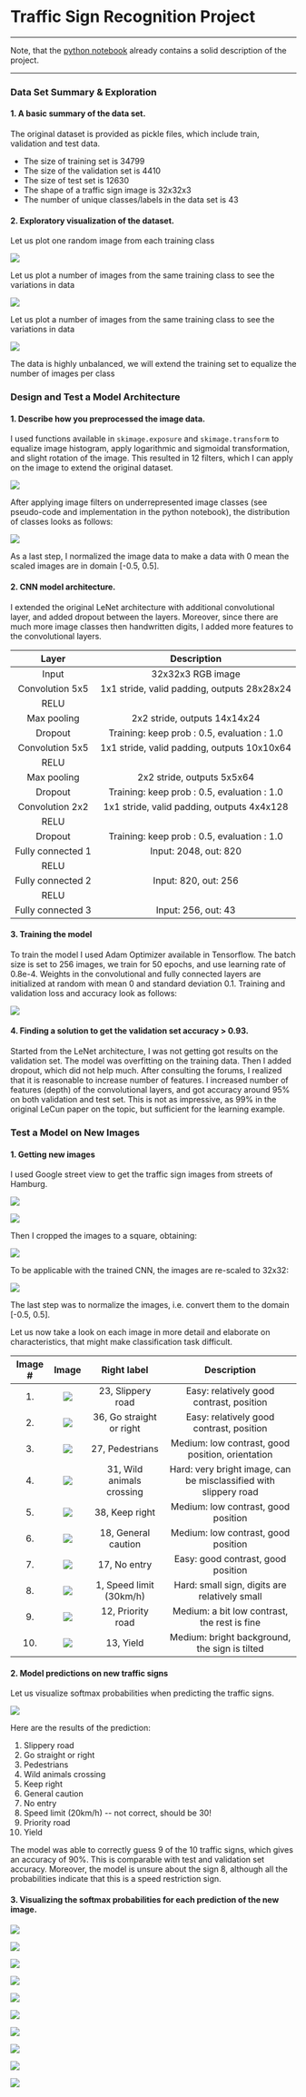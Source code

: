 # **Traffic Sign Recognition Project** 

---

[//]: # (Image References)

[image1]: ./img/writeup_img1.png "Images of different classes"
[image2]: ./img/writeup_img2.png "Images of the same class"
[image3]: ./img/writeup_img3.png "Image distribution per class in original training dataset"
[image4]: ./img/writeup_img4.png "Image filters"
[image5]: ./img/writeup_img5.png "Image distribution in extended training datatset"
[image6]: ./img/writeup_img6.png "Loss and Accuracy"
[image7]: ./img/writeup_img7.png "Traffic Sign Images in wild 1"
[image8]: ./img/writeup_img8.png "Traffic Sign Images in wild 2"
[image9]: ./img/writeup_img9.png "Cropped traffic sign images"
[image10]: ./img/writeup_img10.png "Scaled traffic sign images"
[image11]: ./img/writeup_img11.png "Soft Max probabilities"
[image12]: ./img/writeup_img12.png "Soft Max for sign 1"
[image13]: ./img/writeup_img13.png "Soft Max for sign 2"
[image14]: ./img/writeup_img14.png "Soft Max for sign 3"
[image15]: ./img/writeup_img15.png "Soft Max for sign 4"
[image16]: ./img/writeup_img16.png "Soft Max for sign 5"
[image17]: ./img/writeup_img17.png "Soft Max for sign 6"
[image18]: ./img/writeup_img18.png "Soft Max for sign 7"
[image19]: ./img/writeup_img19.png "Soft Max for sign 8"
[image20]: ./img/writeup_img20.png "Soft Max for sign 9"
[image21]: ./img/writeup_img21.png "Soft Max for sign 10"
[image22]: ./img/crop_img_1.png  "Cropped sign 1" 
[image23]: ./img/crop_img_2.png  "Cropped sign 2" 
[image24]: ./img/crop_img_3.png  "Cropped sign 3" 
[image25]: ./img/crop_img_4.png  "Cropped sign 4" 
[image26]: ./img/crop_img_5.png  "Cropped sign 5" 
[image27]: ./img/crop_img_6.png  "Cropped sign 6" 
[image28]: ./img/crop_img_7.png  "Cropped sign 7" 
[image29]: ./img/crop_img_8.png  "Cropped sign 8" 
[image30]: ./img/crop_img_9.png  "Cropped sign 9" 
[image31]: ./img/crop_img_10.png "Cropped sign 10" 

Note, that the [python notebook](https://github.com/selyunin/carnd_t1_p2/blob/master/Traffic_Sign_Classifier.ipynb) 
already contains a solid description of the project.

---

### Data Set Summary & Exploration

#### 1. A basic summary of the data set.

The original dataset is provided as pickle files, which include train, validation and test data.

* The size of training set is 34799
* The size of the validation set is 4410
* The size of test set is 12630
* The shape of a traffic sign image is 32x32x3
* The number of unique classes/labels in the data set is 43

#### 2. Exploratory visualization of the dataset.

Let us plot one random image from each training class

![ ][image1]

Let us plot a number of images from the same training class to see the variations in data

![ ][image2]

Let us plot a number of images from the same training class to see the variations in data

![ ][image3]

The data is highly unbalanced, we will extend the training set to equalize the number of images per class

### Design and Test a Model Architecture

#### 1. Describe how you preprocessed the image data. 

I used functions available in `skimage.exposure` and `skimage.transform`
to equalize image histogram, apply logarithmic and sigmoidal transformation, 
and slight rotation of the image. This resulted in 12 filters, which I can apply on the 
image to extend the original dataset.

![ ][image4]

After applying image filters on underrepresented image classes (see pseudo-code and implementation in the python notebook), 
the distribution of classes looks as follows:

![ ][image5]

As a last step, I normalized the image data to make a data with 0 mean the scaled images are 
in domain [-0.5, 0.5].


#### 2. CNN model architecture.

I extended the original LeNet architecture with additional convolutional layer, and added dropout between the layers.
Moreover, since there are much more image classes then handwritten digits, I added more features to the convolutional layers.

| Layer         		|     Description	        					| 
|:---------------------:|:---------------------------------------------:| 
| Input         		| 32x32x3 RGB image   							| 
| Convolution 5x5     	| 1x1 stride, valid padding, outputs 28x28x24 	|
| RELU					|												|
| Max pooling	      	| 2x2 stride,  outputs 14x14x24 				|
| Dropout				| Training: keep prob : 0.5, evaluation : 1.0	|
| Convolution 5x5	    | 1x1 stride, valid padding, outputs 10x10x64  	|
| RELU					|												|
| Max pooling	      	| 2x2 stride,  outputs 5x5x64 					|
| Dropout				| Training: keep prob : 0.5, evaluation : 1.0	|
| Convolution 2x2	    | 1x1 stride, valid padding, outputs 4x4x128  	|
| RELU					|												|
| Dropout				| Training: keep prob : 0.5, evaluation : 1.0	|
| Fully connected 1		| Input: 2048, out: 820							|
| RELU					|												|
| Fully connected 2		| Input: 820, out: 256 							|
| RELU					|												|
| Fully connected 3		| Input: 256, out: 43							|
 


#### 3. Training the model

To train the model I used Adam Optimizer available in Tensorflow.
The batch size is set to 256 images, we train for 50 epochs, and use learning rate of 0.8e-4.
Weights in the convolutional and fully connected layers are initialized at
random with mean 0 and standard deviation 0.1.
Training and validation loss and accuracy look as follows:

![ ][image6]

#### 4. Finding a solution to get the validation set accuracy > 0.93. 

Started from the LeNet architecture, I was not getting got results on the validation set.
The model was overfitting on the training data. Then I added dropout, which did not help much.
After consulting the forums, I realized that it is reasonable to increase number of features.
I increased number of features (depth) of the convolutional layers, and got accuracy around
95% on both validation and test set. This is not as impressive, 
as 99% in the original LeCun paper on the topic, but sufficient for the learning example.

### Test a Model on New Images

#### 1. Getting new images

I used Google street view to get the traffic sign images from streets of Hamburg.

![ ][image7]

![ ][image8]

Then I cropped the images to a square, obtaining:

![ ][image9]

To be applicable with the trained CNN, the images are re-scaled to 32x32:

![ ][image10]

The last step was to normalize the images, i.e. convert them to the domain [-0.5, 0.5].

Let us now take a look on each image in more detail and elaborate on characteristics,
that might make classification task difficult.

| Image # | Image       	| Right label                 | Description                                                       |
|:-------:|:---------------:|:---------------------------:|:-----------------------------------------------------------------:|
| 1.      |  ![ ][image22] 	| 23, Slippery road           | Easy: relatively good contrast, position                          |
| 2.      |  ![ ][image23]	| 36, Go straight or right    | Easy: relatively good contrast, position                          |
| 3.      |  ![ ][image24]	| 27, Pedestrians             | Medium: low contrast, good position, orientation                  |
| 4.      |  ![ ][image25] 	| 31, Wild animals crossing   | Hard: very bright image, can be misclassified with slippery road  |
| 5.      |  ![ ][image26] 	| 38, Keep right              | Medium: low contrast, good position                               |
| 6.      |  ![ ][image27] 	| 18, General caution         | Medium: low contrast, good position                               |
| 7.      |  ![ ][image28]	| 17, No entry                | Easy: good contrast, good position                                |
| 8.      |  ![ ][image29] 	| 1,  Speed limit (30km/h)    | Hard: small sign, digits are relatively small                     |
| 9.      |  ![ ][image30] 	| 12, Priority road           | Medium: a bit low contrast, the rest is fine                      |
| 10.     |  ![ ][image31] 	| 13, Yield                   | Medium: bright background, the sign is tilted                     |


#### 2.  Model predictions on new traffic signs 

Let us visualize softmax probabilities when predicting the traffic signs.

![ ][image11]

Here are the results of the prediction:
1.  Slippery road
2.  Go straight or right
3.  Pedestrians
4.  Wild animals crossing
5.  Keep right
6.  General caution
7.  No entry
8.  Speed limit (20km/h) -- not correct, should be 30!
9.  Priority road
10. Yield


The model was able to correctly guess 9 of the 10 traffic signs, which gives an accuracy of 90%. 
This is comparable with test and validation set accuracy. Moreover, the model is unsure about the sign
8, although all the probabilities indicate that this is a speed restriction sign.

#### 3. Visualizing the softmax probabilities for each prediction of the new image. 


![ ][image12]

![ ][image13]

![ ][image14]

![ ][image15]

![ ][image16]

![ ][image17]

![ ][image18]

![ ][image19]

![ ][image20]

![ ][image21]
